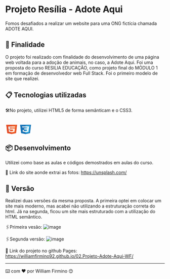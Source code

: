 # Projeto Resília - Adote Aqui

Fomos desafiados a realizar um website para uma ONG fictícia chamada ADOTE AQUI.

## 🚀 Finalidade

O projeto foi realizado com finalidade do desenvolvimento de uma página web voltada para a adoção de animais, no caso, a Adote Aqui. Foi uma proposta do curso RESILIA EDUCAÇÃO, como projeto final do MÓDULO 1 em formação de desenvolvedor web Full Stack. Foi o primeiro modelo de site que realizei.


## 📋 Tecnologias utilizadas

🛠️No projeto, utilizei HTML5 de forma semânticam e o CSS3.
<div style="display: inline_block"><br>
<img align="center" alt="Will-HTML" height="30" width="40" src="https://raw.githubusercontent.com/devicons/devicon/master/icons/html5/html5-original.svg">
<img align="center" alt="Will-CSS" height="30" width="40" src="https://raw.githubusercontent.com/devicons/devicon/master/icons/css3/css3-original.svg">
</div>


## 📦 Desenvolvimento

Utilizei como base as aulas e códigos demostrados em aulas do curso. 

📌 Link do site aonde extrai as fotos: https://unsplash.com/


## 📄 Versão

Realizei duas versões da mesma proposta. A primeira optei em colocar um site mais moderno, mas acabei não utilizando a estruturação correta do html.
Já na segunda, ficou um site mais estruturado com a utilização do HTML semântico.

🖇️Primeira vesão:
![image](https://user-images.githubusercontent.com/89873481/168181328-32c0e62b-ac59-4d73-b0f1-00037b07c19b.png)


🖇️Segunda versão:
![image](https://user-images.githubusercontent.com/89873481/168181194-1b2f6852-ea63-46b7-8430-facc92c80800.png)


📌 Link do projeto no github Pages: https://williamfirmino92.github.io/02.Projeto-Adote-Aqui-WF/
 


---
⌨️ com ❤️ por William Firmino 😊


